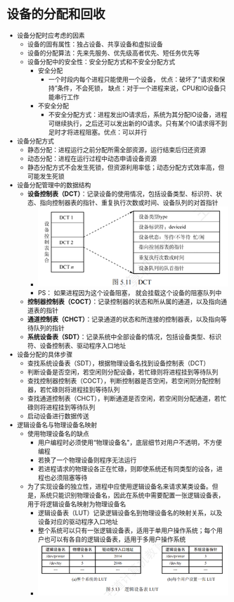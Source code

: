 # 设备的分配和回收

* 设备分配时应考虑的因素
    * 设备的固有属性：独占设备、共享设备和虚拟设备
    * 设备的分配算法：先来先服务、优先级高者优先、短任务优先等
    * 设备分配中的安全性：安全分配方式和不安全分配方式
        * 安全分配
            * 一个时段内每个进程只能使用一个设备， 优点：破坏了“请求和保持”条件，不会死锁， 缺点：对于一个进程来说，CPU和IO设备只能串行工作
        * 不安全分配
            * 不安全分配方式：进程发出IO请求后，系统为其分配IO设备，进程可继续执行，之后还可以发出新的IO请求。只有某个IO请求得不到足时才将进程阻塞。优点：可以并行
* 设备分配方式
    * 静态分配：进程运行之前分配所需全部资源，运行结束后归还资源
    * 动态分配：进程在运行过程中动态申请设备资源
    * 静态分配方式不会发生死锁，但资源利用率低；动态分配方式效率高，但可能发生死锁
* 设备分配管理中的数据结构
    * **设备控制表（DCT）**：记录设备的使用情况，包括设备类型、标识符、状态、指向控制器表的指针、重复执行次数或时间、设备队列的对首指针
        * ![](./img/Snipaste_2025-06-15_11-15-08.png)
        * PS： 如果进程因为这个设备阻塞， 就会挂载这个设备的阻塞队列中
    * **控制器控制表（COCT）**：记录控制器的状态和所从属的通道，以及指向通道表的指针
    * **通道控制表（CHCT）**：记录通道的状态和所连接的控制器表，以及指向等待队列的指针
    * **系统设备表（SDT）**：记录系统中全部设备的情况，包括设备类型、标识符、设备控制表、驱动程序入口地址
* 设备分配的具体步骤
    * 查找系统设备表（SDT），根据物理设备名找到设备控制表（DCT）
    * 判断设备是否空闲，若空闲则分配设备，若忙碌则将进程挂到等待队列
    * 查找控制器控制表（COCT），判断控制器是否空闲，若空闲则分配控制器，若忙碌则将进程挂到等待队列
    * 查找通道控制表（CHCT），判断通道是否空闲，若空闲则分配通道，若忙碌则将进程挂到等待队列
    * 启动设备进行数据传送
* 逻辑设备名与物理设备名映射
    * 使用物理设备名的缺点
        * 用户编程时必须使用“物理设备名"，底层细节对用户不透明，不方便编程
        * 若换了一个物理设备则程序无法运行
        * 若进程请求的物理设各正在忙碌，则即使系统还有同类型的设各，进程也必须阻塞等待
    * 为了实现设备的独立性，进程中应使用逻辑设备名来请求某类设备。但是，系统只能识别物理设备名，因此在系统中需要配置一张逻辑设备表，用于将逻辑设备名映射为物理设备名
        * 逻辑设备表（LUT）记录逻辑设备名到物理设备名的映射关系，以及设备对应的驱动程序入口地址
        * 整个系统可以只有一张逻辑设备表，适用于单用户操作系统；每个用户也可以有各自的逻辑设备表，适用于多用户操作系统
        * ![](./img/Snipaste_2025-06-15_11-25-18.png)